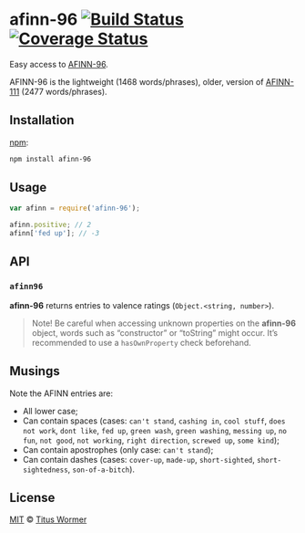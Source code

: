 # afinn-96 [![Build Status][travis-badge]][travis] [![Coverage Status][codecov-badge]][codecov]

Easy access to [AFINN-96][afinn96].

AFINN-96 is the lightweight (1468 words/phrases), older, version of
[AFINN-111][afinn111] (2477 words/phrases).

## Installation

[npm][npm-install]:

```bash
npm install afinn-96
```

## Usage

```js
var afinn = require('afinn-96');

afinn.positive; // 2
afinn['fed up']; // -3
```

## API

### `afinn96`

**afinn-96** returns entries to valence ratings (`Object.<string, number>`).

> Note!  Be careful when accessing unknown properties on the
> **afinn-96** object, words such as “constructor” or “toString”
> might occur.  It’s recommended to use a `hasOwnProperty` check
> beforehand.

## Musings

Note the AFINN entries are:

*   All lower case;
*   Can contain spaces (cases: `can't stand`, `cashing in`,
    `cool stuff`, `does not work`, `dont like`, `fed up`, `green wash`,
    `green washing`, `messing up`, `no fun`, `not good`, `not working`,
    `right direction`, `screwed up`, `some kind`);
*   Can contain apostrophes (only case: `can't stand`);
*   Can contain dashes (cases: `cover-up`, `made-up`, `short-sighted`,
    `short-sightedness`, `son-of-a-bitch`).

## License

[MIT][license] © [Titus Wormer][author]

<!-- Definitions -->

[travis-badge]: https://img.shields.io/travis/wooorm/afinn-96.svg

[travis]: https://travis-ci.org/wooorm/afinn-96

[codecov-badge]: https://img.shields.io/codecov/c/github/wooorm/afinn-96.svg

[codecov]: https://codecov.io/github/wooorm/afinn-96

[npm-install]: https://docs.npmjs.com/cli/install

[license]: LICENSE

[author]: http://wooorm.com

[afinn96]: http://www2.imm.dtu.dk/pubdb/views/publication_details.php?id=6010

[afinn111]: https://github.com/wooorm/afinn-111
